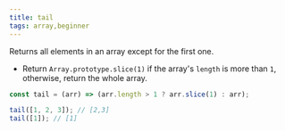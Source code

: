 ```yaml
---
title: tail
tags: array,beginner
---
```


Returns all elements in an array except for the first one.

- Return `Array.prototype.slice(1)` if the array's `length` is more than `1`, otherwise, return the whole array.

```js
const tail = (arr) => (arr.length > 1 ? arr.slice(1) : arr);
```

```js
tail([1, 2, 3]); // [2,3]
tail([1]); // [1]
```
